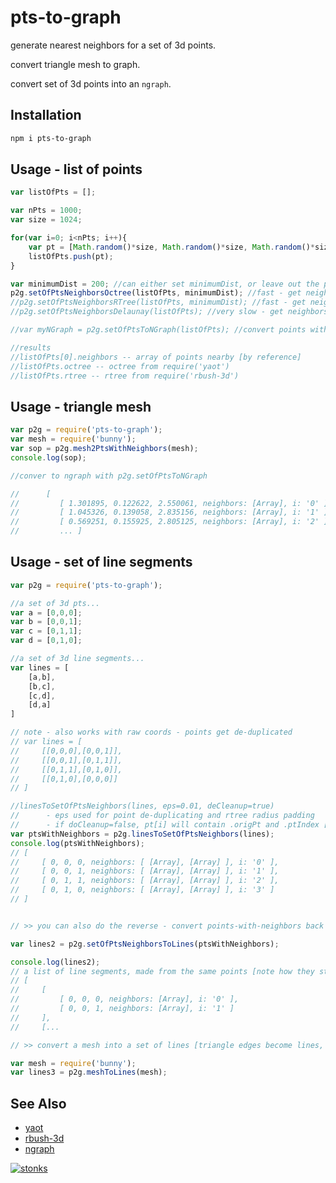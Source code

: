 # pts-to-graph

generate nearest neighbors for a set of 3d points.

convert triangle mesh to graph.

convert set of 3d points into an `ngraph`.

## Installation

```sh
npm i pts-to-graph
```

## Usage - list of points 

```javascript
var listOfPts = [];

var nPts = 1000;
var size = 1024;

for(var i=0; i<nPts; i++){
    var pt = [Math.random()*size, Math.random()*size, Math.random()*size]
    listOfPts.push(pt);
}

var minimumDist = 200; //can either set minimumDist, or leave out the parameter and set pt[i].scale=distance to have each pt have a different neighbor radius
p2g.setOfPtsNeighborsOctree(listOfPts, minimumDist); //fast - get neighbors using octree data structure [npm yaot] - 20ms
//p2g.setOfPtsNeighborsRTree(listOfPts, minimumDist); //fast - get neighbors using rtree data structure [npm rbush-3d] - 31 ms
//p2g.setOfPtsNeighborsDelaunay(listOfPts); //very slow - get neighbors using delaunay triangulation - 2144 ms on m1 mac

//var myNGraph = p2g.setOfPtsToNGraph(listOfPts); //convert points with neighbors into ngraph graph

//results
//listOfPts[0].neighbors -- array of points nearby [by reference]
//listOfPts.octree -- octree from require('yaot')
//listOfPts.rtree -- rtree from require('rbush-3d')
```

## Usage - triangle mesh

```javascript
var p2g = require('pts-to-graph');
var mesh = require('bunny');
var sop = p2g.mesh2PtsWithNeighbors(mesh);
console.log(sop);

//conver to ngraph with p2g.setOfPtsToNGraph

//      [
//         [ 1.301895, 0.122622, 2.550061, neighbors: [Array], i: '0' ],
//         [ 1.045326, 0.139058, 2.835156, neighbors: [Array], i: '1' ],
//         [ 0.569251, 0.155925, 2.805125, neighbors: [Array], i: '2' ],
//         ... ]
```

## Usage - set of line segments

```javascript
var p2g = require('pts-to-graph');

//a set of 3d pts...
var a = [0,0,0];
var b = [0,0,1];
var c = [0,1,1];
var d = [0,1,0];

//a set of 3d line segments...
var lines = [
    [a,b],
    [b,c],
    [c,d],
    [d,a]
]

// note - also works with raw coords - points get de-duplicated
// var lines = [
//     [[0,0,0],[0,0,1]],
//     [[0,0,1],[0,1,1]],
//     [[0,1,1],[0,1,0]],
//     [[0,1,0],[0,0,0]]
// ]

//linesToSetOfPtsNeighbors(lines, eps=0.01, deCleanup=true) 
//      - eps used for point de-duplicating and rtree radius padding
//      - if doCleanup=false, pt[i] will contain .origPt and .ptIndex [used internally by algorithm]
var ptsWithNeighbors = p2g.linesToSetOfPtsNeighbors(lines);
console.log(ptsWithNeighbors);
// [
//     [ 0, 0, 0, neighbors: [ [Array], [Array] ], i: '0' ],
//     [ 0, 0, 1, neighbors: [ [Array], [Array] ], i: '1' ],
//     [ 0, 1, 1, neighbors: [ [Array], [Array] ], i: '2' ],
//     [ 0, 1, 0, neighbors: [ [Array], [Array] ], i: '3' ]
// ]


// >> you can also do the reverse - convert points-with-neighbors back into list of line segments

var lines2 = p2g.setOfPtsNeighborsToLines(ptsWithNeighbors);

console.log(lines2);
// a list of line segments, made from the same points [note how they still have neighbors added]
// [
//     [
//         [ 0, 0, 0, neighbors: [Array], i: '0' ],
//         [ 0, 0, 1, neighbors: [Array], i: '1' ]
//     ],
//     [...

// >> convert a mesh into a set of lines [triangle edges become lines, eg if we want to disgard some edges before converting into a graph]

var mesh = require('bunny');
var lines3 = p2g.meshToLines(mesh);
```

## See Also

- [yaot](https://www.npmjs.com/package/yaot) 
- [rbush-3d](https://www.npmjs.com/package/rbush-3d) 
- [ngraph](https://www.npmjs.com/package/ngraph.graph)

[![stonks](https://i.imgur.com/UpDxbfe.png)](https://www.npmjs.com/~stonkpunk)



